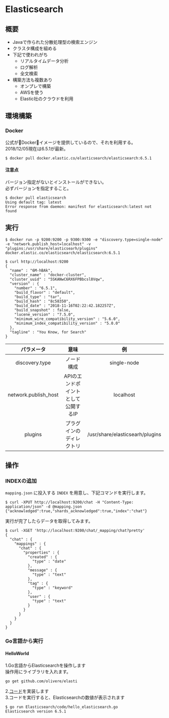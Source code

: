 # Elasticsearch
## 概要
* Javaで作られた分散処理型の検索エンジン
* クラスタ構成を組める
* 下記で使われがち
   * リアルタイムデータ分析
   * ログ解析
   * 全文検索
* 構築方法も複数あり
   * オンプレで構築
   * AWSを使う
   * Elastic社のクラウドを利用

## 環境構築
### Docker
公式がDockerイメージを提供しているので、それを利用する。  
2018/12/05現在は6.5.1が最新。

```
$ docker pull docker.elastic.co/elasticsearch/elasticsearch:6.5.1
```

#### 注意点
バージョン指定がないとインストールができない。  
必ずバージョンを指定すること。
```
$ docker pull elasticsearch
Using default tag: latest
Error response from daemon: manifest for elasticsearch:latest not found
```

## 実行

```
$ docker run -p 9200:9200 -p 9300:9300 -e "discovery.type=single-node" -e "network.publish_host=localhost" -v "plugins:/usr/share/elasticsearh/plugins" docker.elastic.co/elasticsearch/elasticsearch:6.5.1

$ curl http://localhost:9200
{
  "name" : "6M-hBAk",
  "cluster_name" : "docker-cluster",
  "cluster_uuid" : "5SKANwC6RX6FPBbcsl8Vqw",
  "version" : {
    "number" : "6.5.1",
    "build_flavor" : "default",
    "build_type" : "tar",
    "build_hash" : "8c58350",
    "build_date" : "2018-11-16T02:22:42.182257Z",
    "build_snapshot" : false,
    "lucene_version" : "7.5.0",
    "minimum_wire_compatibility_version" : "5.6.0",
    "minimum_index_compatibility_version" : "5.0.0"
  },
  "tagline" : "You Know, for Search"
}
```

| パラメータ | 意味 | 例 |
|:-----------:|:------------:|:------------:|
| discovery.type | ノード構成 | single-node |
| network.publish_host | APIのエンドポイントとして公開するIP | localhost |
| plugins | プラグインのディレクトリ | /usr/share/elasticsearh/plugins |

## 操作
### INDEXの追加
`mapping.json` に投入する `INDEX` を用意し、下記コマンドを実行します。
```
$ curl -XPUT http://localhost:9200/chat -H "Content-Type: application/json" -d @mapping.json
{"acknowledged":true,"shards_acknowledged":true,"index":"chat"}
```

実行が完了したらデータを取得してみます。

```
$ curl -XGET 'http://localhost:9200/chat/_mapping/chat?pretty'
{
  "chat" : {
    "mappings" : {
      "chat" : {
        "properties" : {
          "created" : {
            "type" : "date"
          },
          "message" : {
            "type" : "text"
          },
          "tag" : {
            "type" : "keyword"
          },
          "user" : {
            "type" : "text"
          }
        }
      }
    }
  }
}
```

### Go言語から実行
#### HelloWorld

1.Go言語からElasticsearchを操作します  
操作用にライブラリを入れます。
```bash
go get github.com/olivere/elasti
```
2.[コード](./code/hello_elasticsearch.go)を実装します  
3.コードを実行すると、Elasticsearchの数値が表示されます
```
$ go run Elasticsearch/code/hello_elasticsearch.go
Elasticsearch version 6.5.1
```